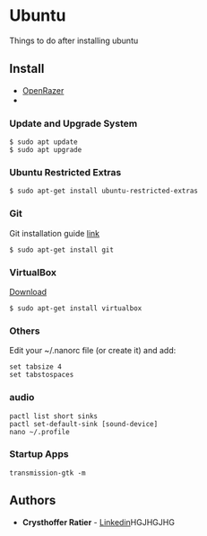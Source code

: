 # Ubuntu

Things to do after installing ubuntu

## Install

* [OpenRazer](https://openrazer.github.io/)
* 

### Update and Upgrade System

```
$ sudo apt update
$ sudo apt upgrade
```

### Ubuntu Restricted Extras

```
$ sudo apt-get install ubuntu-restricted-extras
```

### Git

Git installation guide [link](https://git-scm.com/download/linux)

```
$ sudo apt-get install git
```

### VirtualBox

[Download](https://www.virtualbox.org/wiki/Linux_Downloads)

```
$ sudo apt-get install virtualbox
```

### Others

Edit your ~/.nanorc file (or create it) and add:

```
set tabsize 4
set tabstospaces
```

### audio

```
pactl list short sinks
pactl set-default-sink [sound-device]
nano ~/.profile
```

### Startup Apps

```
transmission-gtk -m
```

## Authors

* **Crysthoffer Ratier** - [Linkedin](https://www.linkedin.com/in/crysthofferatier/)HGJHGJHG